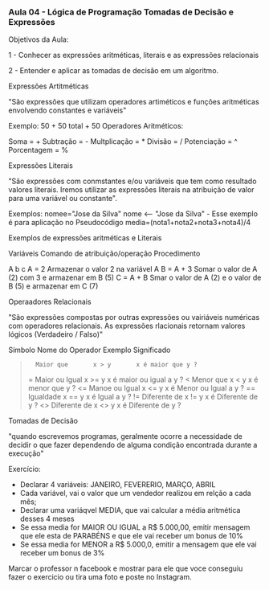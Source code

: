 ### Aula 04 - Lógica de Programação Tomadas de Decisão e Expressões

Objetivos da Aula:

1 - Conhecer as expressões aritméticas, literais e as expressões relacionais

2 - Entender e aplicar as tomadas de decisão em um algoritmo.

Expressões Artitméticas

"São expressões que utilizam operadores artiméticos e funções aritméticas envolvendo constantes e variáveis"

Exemplo: 
50 + 50 
total + 50
 Operadores Aritméticos:

Soma = +	Subtração = - 	Multplicação = *	Divisão = / 	Potenciação = ^	Porcentagem = %

Expressões Literais

"São expressões com conmstantes e/ou variáveis que tem como resultado valores literais. Iremos utilizar as expressões 
literais na atribuição de valor para uma variável ou constante".

Exemplos:
nomee="Jose da Silva"
nome <-- "Jose da Silva"  - Esse exemplo é para aplicação no Pseudocódigo
media=(nota1+nota2+nota3+nota4)/4

Exemplos de expressões aritméticas e Literais

Variáveis			Comando de atribuição/operação		Procedimento

A	b	c		A = 2					Armazenar o valor 2 na variável A
				B = A + 3				Somar o valor de A (2) com 3 e armazenar em B (5)
				C = A + B				Smar o valor de A (2) e o valor de B (5) e armazenar em C (7)



Operaadores Relacionais

"São expressões compostas por outras expressões ou vairiáveis numéricas com operadores relacionais. As expressões rlacionais retornam
 valores lógicos (Verdadeiro / Falso)"

Símbolo	Nome do Operador	Exemplo		Significado
>		Maior que		x > y		x é maior que y ?
>	=	Maior ou Igual		x >= y		x é maior ou igual a y ?
>	<	Menor que		x < y		x é menor que y ?
>	<=	Manoe ou Igual		x <= y		x é Menor ou Igual a y ?
>	==	Igualdade		x == y		x é Igual a y ?
>	!=	Diferente de 		x != y		x é Diferente de  y ?
>	<>	Diferente de 		x <> y		x é Diferente de y ?

Tomadas de Decisão

"quando escrevemos programas, geralmente ocorre a necessidade de decidir o que fazer dependendo de alguma 
condição encontrada durante a execução"

Exercício:

- Declarar 4 variáveis: JANEIRO, FEVERERIO, MARÇO, ABRIL
- Cada variável, vai o valor que um vendedor realizou em relção a cada mês;
- Declarar uma variáqvel MEDIA, que vai calcular a média aritmética desses 4 meses
- Se essa media for MAIOR OU IGUAL  a R$ 5.000,00, emitir mensagem que ele esta de PARABÉNS  e que ele vai receber um bonus de 10%
- Se essa media for MENOR  a R$ 5.000,0, emitir a mensagem que ele vai receber um bonus de 3%

 Marcar o professor n facebook e mostrar para ele que voce conseguiu fazer o exercicio ou tira uma foto e poste no Instagram.